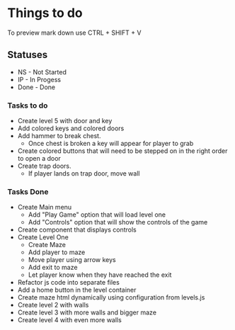# Things to do

To preview mark down use CTRL + SHIFT + V

## Statuses

- NS - Not Started
- IP - In Progess
- Done - Done

### Tasks to do

- Create level 5 with door and key
- Add colored keys and colored doors
- Add hammer to break chest.
  - Once chest is broken a key will appear for player to grab
- Create colored buttons that will need to be stepped on in the right order to open a door
- Create trap doors.
  - If player lands on trap door, move wall

### Tasks Done

- Create Main menu
  - Add "Play Game" option that will load level one
  - Add "Controls" option that will show the controls of the game
- Create component that displays controls
- Create Level One
  - Create Maze
  - Add player to maze
  - Move player using arrow keys
  - Add exit to maze
  - Let player know when they have reached the exit
- Refactor js code into separate files
- Add a home button in the level container
- Create maze html dynamically using configuration from levels.js
- Create level 2 with walls
- Create level 3 with more walls and bigger maze
- Create level 4 with even more walls

